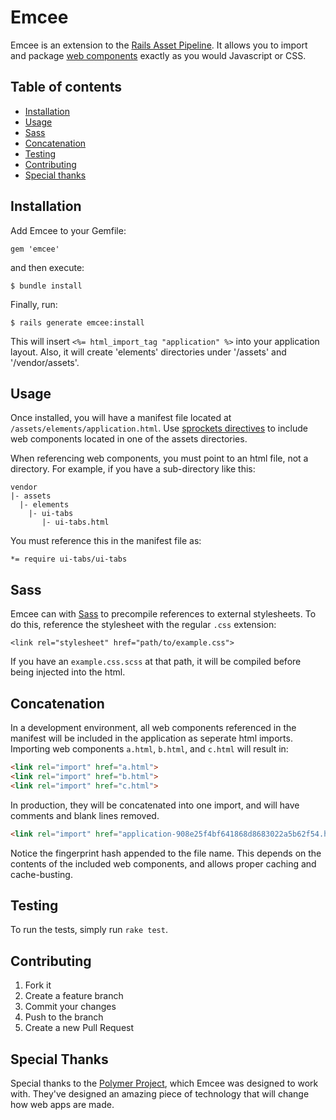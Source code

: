 # Emcee

Emcee is an extension to the [Rails Asset Pipeline](http://guides.rubyonrails.org/asset_pipeline.html).
It allows you to import and package [web components](http://www.w3.org/TR/components-intro/) exactly as
you would Javascript or CSS.

## Table of contents

* [Installation](#installation)
* [Usage](#usage)
* [Sass](#sass)
* [Concatenation](#concatenation)
* [Testing](#testing)
* [Contributing](#contributing)
* [Special thanks](#special-thanks)

## Installation

Add Emcee to your Gemfile:

    gem 'emcee'

and then execute:

    $ bundle install

Finally, run:

    $ rails generate emcee:install

This will insert `<%= html_import_tag "application" %>` into your application layout. Also,
it will create 'elements' directories under '/assets' and '/vendor/assets'.

## Usage

Once installed, you will have a manifest file located at `/assets/elements/application.html`.
Use [sprockets directives](https://github.com/sstephenson/sprockets#sprockets-directives) to
include web components located in one of the assets directories.

When referencing web components, you must point to an html file, not a directory. For example,
if you have a sub-directory like this:
```
vendor
|- assets
  |- elements
    |- ui-tabs
       |- ui-tabs.html
```
You must reference this in the manifest file as:
```
*= require ui-tabs/ui-tabs
```

## Sass

Emcee can with [Sass](http://sass-lang.com/) to precompile references to external
stylesheets. To do this, reference the stylesheet with the regular `.css` extension:

    <link rel="stylesheet" href="path/to/example.css">

If you have an `example.css.scss` at that path, it will be compiled before being
injected into the html.

## Concatenation

In a development environment, all web components referenced in the manifest will be included
in the application as seperate html imports. Importing web components `a.html`, `b.html`, and
`c.html` will result in:
```html
<link rel="import" href="a.html">
<link rel="import" href="b.html">
<link rel="import" href="c.html">
```

In production, they will be concatenated into one import, and will have comments and blank lines
removed.
```html
<link rel="import" href="application-908e25f4bf641868d8683022a5b62f54.html">
```
Notice the fingerprint hash appended to the file name. This depends on the contents of the included
web components, and allows proper caching and cache-busting.

## Testing

To run the tests, simply run `rake test`.

## Contributing

1. Fork it
2. Create a feature branch
3. Commit your changes
4. Push to the branch
5. Create a new Pull Request

## Special Thanks

Special thanks to the [Polymer Project](http://www.polymer-project.org/), which Emcee
was designed to work with. They've designed an amazing piece of technology that
will change how web apps are made.
